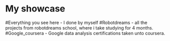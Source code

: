 # My showcase
#Everything you see here - I done by myself
#Robotdreams - all the projects from robotdreams school, where i take studying for 4 months.
#Google_coursera - Google data analysis certifications taken unto coursera.
